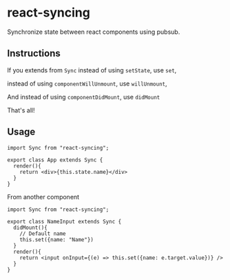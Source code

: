 # react-syncing

Synchronize state between react components using pubsub.


## Instructions

If you extends from `Sync` instead of using `setState`, use `set`,

instead of using `componentWillUnmount`, use `willUnmount`,

And instead of using `componentDidMount`, use `didMount`

That's all!

## Usage

```
import Sync from "react-syncing";

export class App extends Sync {
  render(){
    return <div>{this.state.name}</div>
  }
}

```

From another component

```
import Sync from "react-syncing";

export class NameInput extends Sync {
  didMount(){
    // Default name
    this.set({name: "Name"})
  }
  render(){
    return <input onInput={(e) => this.set({name: e.target.value})} />
  }
}
```

